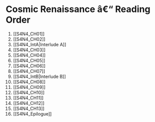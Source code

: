 ﻿# Cosmic Renaissance â€“ Reading Order

1. [[S4N4_CH01]]
2. [[S4N4_CH02]]
3. [[S4N4_IntA|Interlude A]]
4. [[S4N4_CH03]]
5. [[S4N4_CH04]]
6. [[S4N4_CH05]]
7. [[S4N4_CH06]]
8. [[S4N4_CH07]]
9. [[S4N4_IntB|Interlude B]]
10. [[S4N4_CH08]]
11. [[S4N4_CH09]]
12. [[S4N4_CH10]]
13. [[S4N4_CH11]]
14. [[S4N4_CH12]]
15. [[S4N4_CH13]]
16. [[S4N4_Epilogue]]